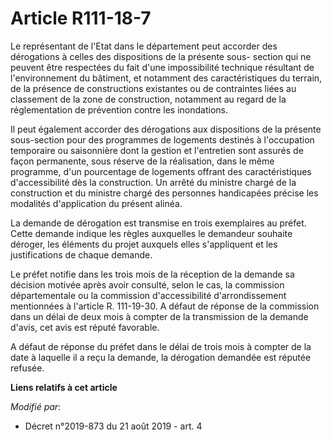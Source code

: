 # Article R111-18-7

Le représentant de l'Etat dans le département peut accorder des dérogations à celles des dispositions de la présente sous-
section qui ne peuvent être respectées du fait d'une impossibilité technique résultant de l'environnement du bâtiment, et
notamment des caractéristiques du terrain, de la présence de constructions existantes ou de contraintes liées au classement
de la zone de construction, notamment au regard de la réglementation de prévention contre les inondations.

Il peut également accorder des dérogations aux dispositions de la présente sous-section pour des programmes de logements
destinés à l'occupation temporaire ou saisonnière dont la gestion et l'entretien sont assurés de façon permanente, sous
réserve de la réalisation, dans le même programme, d'un pourcentage de logements offrant des caractéristiques d'accessibilité
dès la construction. Un arrêté du ministre chargé de la construction et du ministre chargé des personnes handicapées précise
les modalités d'application du présent alinéa. 

La demande de dérogation est transmise en trois exemplaires au préfet. Cette demande indique les règles auxquelles le
demandeur souhaite déroger, les éléments du projet auxquels elles s'appliquent et les justifications de chaque demande.

Le préfet notifie dans les trois mois de la réception de la demande sa décision motivée après avoir consulté, selon le cas,
la commission départementale ou la commission d'accessibilité d'arrondissement mentionnées à l'article R. 111-19-30. A défaut
de réponse de la commission dans un délai de deux mois à compter de la transmission de la demande d'avis, cet avis est réputé
favorable.

A défaut de réponse du préfet dans le délai de trois mois à compter de la date à laquelle il a reçu la demande, la dérogation
demandée est réputée refusée.

**Liens relatifs à cet article**

_Modifié par_:

  - Décret n°2019-873 du 21 août 2019 - art. 4
